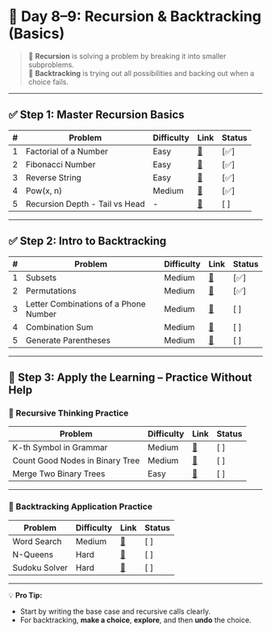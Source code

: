 
# 📘 Day 8–9: Recursion & Backtracking (Basics)

> 🧠 **Recursion** is solving a problem by breaking it into smaller subproblems.  
> 🧩 **Backtracking** is trying out all possibilities and backing out when a choice fails.

---

## ✅ Step 1: Master Recursion Basics

| # | Problem | Difficulty | Link | Status |
|--|---------|------------|------|--------|
| 1 | Factorial of a Number | Easy | [🔗](https://leetcode.com/problems/factorial-trailing-zeroes/) | [✅] |
| 2 | Fibonacci Number | Easy | [🔗](https://leetcode.com/problems/fibonacci-number/) | [✅] |
| 3 | Reverse String | Easy | [🔗](https://leetcode.com/problems/reverse-string/) | [✅] |
| 4 | Pow(x, n) | Medium | [🔗](https://leetcode.com/problems/powx-n/) | [✅] |
| 5 | Recursion Depth - Tail vs Head | - | [🔗](https://www.geeksforgeeks.org/introduction-to-recursion-data-structure-and-algorithm-tutorials/) | [ ] |

---

## ✅ Step 2: Intro to Backtracking

| # | Problem | Difficulty | Link | Status |  
|--|---------|------------|------|--------|
| 1 | Subsets | Medium | [🔗](https://leetcode.com/problems/subsets/) | [✅] |
| 2 | Permutations | Medium | [🔗](https://leetcode.com/problems/permutations/) | [✅] |
| 3 | Letter Combinations of a Phone Number | Medium | [🔗](https://leetcode.com/problems/letter-combinations-of-a-phone-number/) | [ ] |
| 4 | Combination Sum | Medium | [🔗](https://leetcode.com/problems/combination-sum/) | [ ] |
| 5 | Generate Parentheses | Medium | [🔗](https://leetcode.com/problems/generate-parentheses/) | [ ] |

---

## 🧪 Step 3: Apply the Learning – Practice Without Help

### 🧠 Recursive Thinking Practice

| Problem | Difficulty | Link | Status |
|---------|------------|------|--------|
| K-th Symbol in Grammar | Medium | [🔗](https://leetcode.com/problems/k-th-symbol-in-grammar/) | [ ] |
| Count Good Nodes in Binary Tree | Medium | [🔗](https://leetcode.com/problems/count-good-nodes-in-binary-tree/) | [ ] |
| Merge Two Binary Trees | Easy | [🔗](https://leetcode.com/problems/merge-two-binary-trees/) | [ ] |

---

### 🔁 Backtracking Application Practice

| Problem | Difficulty | Link | Status |
|---------|------------|------|--------|
| Word Search | Medium | [🔗](https://leetcode.com/problems/word-search/) | [ ] |
| N-Queens | Hard | [🔗](https://leetcode.com/problems/n-queens/) | [ ] |
| Sudoku Solver | Hard | [🔗](https://leetcode.com/problems/sudoku-solver/) | [ ] |

---

💡 **Pro Tip:**  
- Start by writing the base case and recursive calls clearly.  
- For backtracking, **make a choice**, **explore**, and then **undo** the choice.

